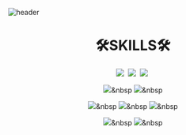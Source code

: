 ![header](https://capsule-render.vercel.app/api?type=waving&color=auto&height=300&section=header&text=Hyeona%20🐣&fontSize=90)

<div align=center><h1>🛠️SKILLS🛠️</h1></div>
<div align=center>
  <img src="https://img.shields.io/badge/JAVA-007396?style=flat&logo=java&logoColor=white"/>&nbsp
  <img src="https://img.shields.io/badge/SpringBoot-6DB33F?style=flat&logo=Spring Boot&logoColor=white"/>&nbsp
  <img src="https://img.shields.io/badge/mysql-4479A1?style=flat&logo=mysql&logoColor=white"/>&nbsp

  <img src="https://img.shields.io/badge/python-3776AB?style=flat&logo=python&logoColor=white"/>&nbsp
  <img src="https://img.shields.io/badge/c-A8B9CC?style=flat&logo=c&logoColor=white"/>&nbsp
  <br>

  <img src="https://img.shields.io/badge/html5-E34F26?style=flat&logo=html5&logoColor=white"/>&nbsp
  <img src="https://img.shields.io/badge/css-1572B6?style=flat&logo=css3&logoColor=white"/>&nbsp
  <img src="https://img.shields.io/badge/javascript-F7DF1E?style=flat&logo=javascript&logoColor=black"/>&nbsp

  <img src="https://img.shields.io/badge/vue.js-4FC08D?style=flat&logo=vue.js&logoColor=white"/>&nbsp
  <img src="https://img.shields.io/badge/react-61DAFB?style=flat&logo=react&logoColor=white"/>&nbsp
</div>
